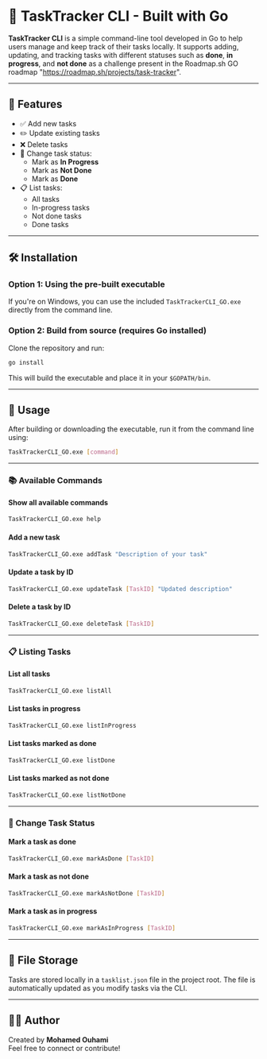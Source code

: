 # 📝 TaskTracker CLI - Built with Go

**TaskTracker CLI** is a simple command-line tool developed in Go to help users manage and keep track of their tasks locally. It supports adding, updating, and tracking tasks with different statuses such as **done**, **in progress**, and **not done** as a challenge present in the Roadmap.sh GO roadmap "https://roadmap.sh/projects/task-tracker".

---

## 🚀 Features

- ✅ Add new tasks
- ✏️ Update existing tasks
- ❌ Delete tasks
- 🔄 Change task status:
  - Mark as **In Progress**
  - Mark as **Not Done**
  - Mark as **Done**
- 📋 List tasks:
  - All tasks
  - In-progress tasks
  - Not done tasks
  - Done tasks

---

## 🛠️ Installation

### Option 1: Using the pre-built executable

If you're on Windows, you can use the included `TaskTrackerCLI_GO.exe` directly from the command line.

### Option 2: Build from source (requires Go installed)

Clone the repository and run:

```bash
go install
```

This will build the executable and place it in your `$GOPATH/bin`.

---

## 🧭 Usage

After building or downloading the executable, run it from the command line using:

```bash
TaskTrackerCLI_GO.exe [command]
```

---

### 📚 Available Commands

#### Show all available commands

```bash
TaskTrackerCLI_GO.exe help
```

#### Add a new task

```bash
TaskTrackerCLI_GO.exe addTask "Description of your task"
```

#### Update a task by ID

```bash
TaskTrackerCLI_GO.exe updateTask [TaskID] "Updated description"
```

#### Delete a task by ID

```bash
TaskTrackerCLI_GO.exe deleteTask [TaskID]
```

---

### 📋 Listing Tasks

#### List all tasks

```bash
TaskTrackerCLI_GO.exe listAll
```

#### List tasks in progress

```bash
TaskTrackerCLI_GO.exe listInProgress
```

#### List tasks marked as done

```bash
TaskTrackerCLI_GO.exe listDone
```

#### List tasks marked as not done

```bash
TaskTrackerCLI_GO.exe listNotDone
```

---

### 🔄 Change Task Status

#### Mark a task as done

```bash
TaskTrackerCLI_GO.exe markAsDone [TaskID]
```

#### Mark a task as not done

```bash
TaskTrackerCLI_GO.exe markAsNotDone [TaskID]
```

#### Mark a task as in progress

```bash
TaskTrackerCLI_GO.exe markAsInProgress [TaskID]
```

---

## 📂 File Storage

Tasks are stored locally in a `tasklist.json` file in the project root. The file is automatically updated as you modify tasks via the CLI.

---

## 👨‍💻 Author

Created by **Mohamed Ouhami**  
Feel free to connect or contribute!

